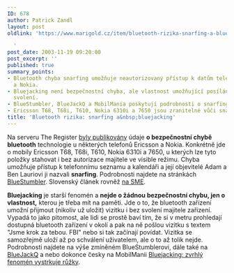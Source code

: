 ```yaml
---
ID: 678
author: Patrick Zandl
layout: post
oldlink: 'https://www.marigold.cz/item/bluetooth-rizika-snarfing-a-bluejacking

  '
post_date: 2003-11-19 09:20:00
post_excerpt: ''
published: true
summary_points:
- Bluetooth chyba snarfing umožňuje neautorizovaný přístup k datům telefonů Ericsson
  a Nokia.
- Bluejacking není bezpečnostní chyba, ale vlastnost umožňující posílání vizitek bez
  svolení.
- BlueStumbler, BlueJackQ a MobilMania poskytují podrobnosti o snarfingu a bluejackingu.
- Ericsson T68, T68i, T610, Nokia 6310i a 7650 jsou zranitelné vůči snarfingu.
title: 'Bluetooth rizika: snarfing a&nbsp;bluejacking'
---
```


<p>
Na serveru The Register <A href="http://www.theregister.co.uk/content/55/34007.html" target=_blank>byly publikovány</A> údaje <STRONG>o bezpečnostní chybě bluetooth</STRONG> technologie u některých telefonů Ericsson a Nokia. Konkrétně jde o mobily Ericsson T68, T68i, T610, Nokia 6310i a 7650, u kterých lze tyto položky stahovat i bez autorizace majitele ve visible režimu. Chyba umožňuje přístup k telefonnímu seznamu a kalendáři a její objevitelé Adam a Ben Lauriovi ji nazvali <STRONG>snarfing</STRONG>. Podrobnosti najdete na stránkách <A href="http://www.bluestumbler.org/" target=_blank>BlueStumbler</A>. Slovenský článek rovněž <A href="http://www.sme.sk/clanok.asp?cl=1172176" target=_blank>na SME</A>. </p>

<p>
<STRONG>Bluejacking</STRONG> je starší fenomén a <STRONG>nejde o žádnou bezpečnostní chybu, jen o vlastnost,</STRONG> kterou je třeba mít na paměti. Jde o to, že bluetooth zařízení umožní přijmout (nikoliv už uložit) vizitku i bez svolení majitele zařízení. Vypadá to jako pitomost, ale lidi se prostě baví tím, že si v metru prohledají dostupná bluetooth zařízení v okolí a pak na ně pošlou vizitku s textem "Jsme krok za tebou. FBI" nebo si tak začínají povídat. Vizitka se samozřejmě uloží až po schválení uživatelem, ale o to až tolik nejde. Podrobnosti najdete na výše zmíněném BlueStumblerovi, dále také na <A href="http://www.bluejackq.com/" target=_blank>BlueJackQ</A> a nebo dokonce česky na MobilManii <A href="http://www.mobilmania.cz/Zpravy/Ar.asp?ARI=105134&amp;CAI=2123&amp;EXPS=%22BLUEJACK%2A%22">Bluejacking: zvrhlý fenomén vystrkuje růžky</A>.</p>